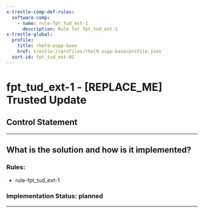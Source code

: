```yaml
---
x-trestle-comp-def-rules:
  software-comp:
    - name: rule-fpt_tud_ext-1
      description: Rule for fpt_tud_ext-1
x-trestle-global:
  profile:
    title: rhel9-ospp-base
    href: trestle://profiles/rhel9-ospp-base/profile.json
  sort-id: fpt_tud_ext-01
---
```


# fpt_tud_ext-1 - \[REPLACE_ME\] Trusted Update

## Control Statement

______________________________________________________________________

## What is the solution and how is it implemented?

<!-- For implementation status enter one of: implemented, partial, planned, alternative, not-applicable -->

<!-- Note that the list of rules under ### Rules: is read-only and changes will not be captured after assembly to JSON -->

<!-- Add control implementation description here for control: fpt_tud_ext-1 -->

### Rules:

  - rule-fpt_tud_ext-1

### Implementation Status: planned

______________________________________________________________________
